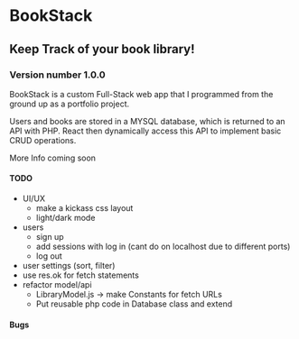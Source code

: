 # BookStack
## Keep Track of your book library!
### Version number 1.0.0

BookStack is a custom Full-Stack web app that I programmed from the ground up as a portfolio project.

Users and books are stored in a MYSQL database, which is returned to an API with PHP. React then dynamically access this API to implement basic CRUD operations.

More Info coming soon

#### TODO
- UI/UX
  - make a kickass css layout
  - light/dark mode
- users
  - sign up
  - add sessions with log in (cant do on localhost due to different ports)
  - log out
- user settings (sort, filter)
- use res.ok for fetch statements
- refactor model/api
  - LibraryModel.js -> make Constants for fetch URLs
  - Put reusable php code in Database class and extend

#### Bugs
